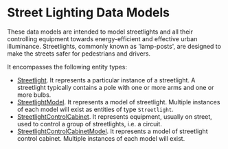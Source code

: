 # Street Lighting Data Models

These data models are intended to model streetlights and all
their controlling equipment towards energy-efficient and effective urban illuminance.
Streetlights, commonly known as 'lamp-posts', are designed to make the streets safer for pedestrians and drivers.

It encompasses the following entity types: 

+ [Streetlight](../Streetlight/doc/spec.md). It represents a particular instance of a streetlight.
A streetlight typically contains a pole with one or more arms and one or more bulbs. 
+ [StreetlightModel](../StreetlightModel/doc/spec.md). It represents a model of streetlight.
Multiple instances of each model will exist as entities of type `Streetlight`. 
+ [StreetlightControlCabinet](../StreetlightControlCabinet/doc/spec.md). It represents equipment, usually on street,
used to control a group of streetlights, i.e. a circuit.
+ [StreetlightControlCabinetModel](../StreetlightControlCabinetModel/doc/spec.md). It represents a model of streetlight control cabinet.
Multiple instances of each model will exist. 